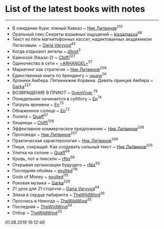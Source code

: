 # List of the latest books with notes
---

* В ожидании бури: южный Кавказ ~ [Ник Литвинов](users/241/241974816-vkontakte)<sup>210</sup>
* Оральный секс.Секреты взрывных ощущений ~ [kissamasya](users/684/68439978-vkontakte)<sup>68</sup>
* Текст из пяти магнитофонных кассет, надиктованных академиком Легасовым. ~ [Daria Varyvod](users/829/829893410524253-facebook)<sup>45</sup>
* Когда отдыхают ангелы ~ [dilost](users/102/10206471247373307-facebook)<sup>3</sup>
* Кайнозой (Квази-2) ~ [Chiffi](users/105/105831994080785626680-google)<sup>127</sup>
* Одиночество в сети ~ [~ARHANGEL~](users/642/64251996-vkontakte)<sup>57</sup>
* Маркетинг как стратегия ~ [Ник Литвинов](users/241/241974816-vkontakte)<sup>209</sup>
* Единственная книга по брендингу ~ [youno](users/302/302928912-vkontakte)<sup>26</sup>
* Хроники Амбера. Пятикнижие Корвина. Девять принцев Амбера ~ [Garka](users/115/115753719718250012620-google)<sup>227</sup>
* ВОЗВРАЩЕНИЕ В ПРИЮТ ~ [GvenVivar ](users/158/158266434925901-facebook)<sup>79</sup>
* Понедельник начинается в субботу ~ [En](users/333/333646551-vkontakte)<sup>74</sup>
* Патруль времени ~ [En](users/333/333646551-vkontakte)<sup>73</sup>
* Обнаженное солнце ~ [En](users/333/333646551-vkontakte)<sup>72</sup>
* Лолита ~ [Quaff](users/122/12267158-vkontakte)<sup>57</sup>
* Хищницы ~ [Chiffi](users/105/105831994080785626680-google)<sup>126</sup>
* Эффективное коммерческое предложение ~ [Ник Литвинов](users/241/241974816-vkontakte)<sup>208</sup>
* Проповеди ~ [Ник Литвинов](users/241/241974816-vkontakte)<sup>207</sup>
* Практическая характерология ~ [Ник Литвинов](users/241/241974816-vkontakte)<sup>206</sup>
* Пиши, сокращай. Как создавать сильный текст ~ [Ник Литвинов](users/241/241974816-vkontakte)<sup>205</sup>
* Улитка на склоне ~ [Quaff](users/122/12267158-vkontakte)<sup>56</sup>
* Кровь, пот и пиксели ~ [rNix](users/227/22742452-yandex)<sup>66</sup>
* Открывая организации будущего ~ [rNix](users/227/22742452-yandex)<sup>65</sup>
* Последняя обойма ~ [exulted](users/100/100599204551896265722-google)<sup>116</sup>
* Gods of Money ~ [exulted](users/100/100599204551896265722-google)<sup>115</sup>
* Роковая музыка ~ [Garka](users/115/115753719718250012620-google)<sup>226</sup>
* 21 урок для 21 сторіччя ~ [Daria Varyvod](users/829/829893410524253-facebook)<sup>44</sup>
* Элиза в сердце лабиринта ~ [TheWildWind](users/262/262062207519652-facebook)<sup>36</sup>
* Проснись в Никогда ~ [TheWildWind](users/262/262062207519652-facebook)<sup>35</sup>
* Последняя ~ [TheWildWind](users/262/262062207519652-facebook)<sup>34</sup>
* Отбор ~ [TheWildWind](users/262/262062207519652-facebook)<sup>33</sup>


_01.08.2019 16:12:49_
